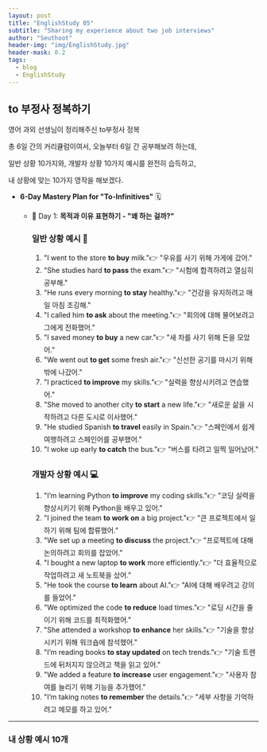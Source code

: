 ```yaml
---
layout: post
title: "EnglishStudy 05"
subtitle: "Sharing my experience about two job interviews"
author: "Seuthoot"
header-img: "img/EnglishStudy.jpg"
header-mask: 0.2
tags:
  - blog
  - EnglishStudy
---
```



## to 부정사 정복하기
영어 과외 선생님이 정리해주신 to부정사 정복

총 6일 간의 커리큘럼이여서, 오늘부터 6일 간 공부해보려 하는데,

일반 상황 10가지와, 개발자 상황 10가지 예시를 완전히 습득하고,

내 상황에 맞는 10가지 영작을 해보겠다.

- **6-Day Mastery Plan for "To-Infinitives"** 🗓
    - 📌 Day 1: **목적과 이유 표현하기 - "왜 하는 걸까?"**
        
        ### 일반 상황 예시 📅
        
        1. "I went to the store **to buy** milk."👉 "우유를 사기 위해 가게에 갔어."
        2. "She studies hard **to pass** the exam."👉 "시험에 합격하려고 열심히 공부해."
        3. "He runs every morning **to stay** healthy."👉 "건강을 유지하려고 매일 아침 조깅해."
        4. "I called him **to ask** about the meeting."👉 "회의에 대해 물어보려고 그에게 전화했어."
        5. "I saved money **to buy** a new car."👉 "새 차를 사기 위해 돈을 모았어."
        6. "We went out **to get** some fresh air."👉 "신선한 공기를 마시기 위해 밖에 나갔어."
        7. "I practiced **to improve** my skills."👉 "실력을 향상시키려고 연습했어."
        8. "She moved to another city **to start** a new life."👉 "새로운 삶을 시작하려고 다른 도시로 이사했어."
        9. "He studied Spanish **to travel** easily in Spain."👉 "스페인에서 쉽게 여행하려고 스페인어를 공부했어."
        10. "I woke up early **to catch** the bus."👉 "버스를 타려고 일찍 일어났어."
        
        ### 개발자 상황 예시 💻
        
        1. "I’m learning Python **to improve** my coding skills."👉 "코딩 실력을 향상시키기 위해 Python을 배우고 있어."
        2. "I joined the team **to work on** a big project."👉 "큰 프로젝트에서 일하기 위해 팀에 합류했어."
        3. "We set up a meeting **to discuss** the project."👉 "프로젝트에 대해 논의하려고 회의를 잡았어."
        4. "I bought a new laptop **to work** more efficiently."👉 "더 효율적으로 작업하려고 새 노트북을 샀어."
        5. "He took the course **to learn** about AI."👉 "AI에 대해 배우려고 강의를 들었어."
        6. "We optimized the code **to reduce** load times."👉 "로딩 시간을 줄이기 위해 코드를 최적화했어."
        7. "She attended a workshop **to enhance** her skills."👉 "기술을 향상시키기 위해 워크숍에 참석했어."
        8. "I’m reading books **to stay updated** on tech trends."👉 "기술 트렌드에 뒤처지지 않으려고 책을 읽고 있어."
        9. "We added a feature **to increase** user engagement."👉 "사용자 참여를 늘리기 위해 기능을 추가했어."
        10. "I’m taking notes **to remember** the details."👉 "세부 사항을 기억하려고 메모를 하고 있어."
     
------------------------------------------------------------------------------------------------
### 내 상황 예시 10개












